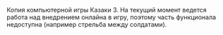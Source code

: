 Копия компьютерной игры Казаки 3. На текущий момент ведется работа над внедрением онлайна в игру, поэтому часть функционала недоступна (например стрельба между солдатами).
